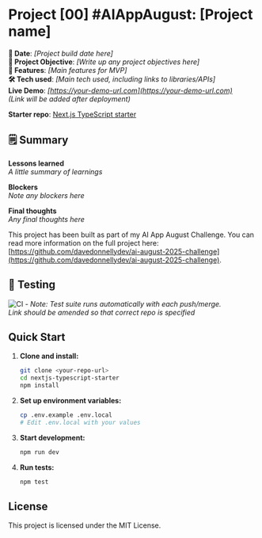 # Project [00] #AIAppAugust: [Project name]


**📆 Date**: *[Project build date here]*  
**🎯 Project Objective**: *[Write up any project objectives here]*  
**🚀 Features**: *[Main features for MVP]*  
**🛠️ Tech used**: *[Main tech used, including links to libraries/APIs]*  
**Live Demo**: *[https://your-demo-url.com](https://your-demo-url.com)*  
*(Link will be added after deployment)*  

**Starter repo**: [Next.js TypeScript starter](https://github.com/davedonnellydev/nextjs-typescript-starter)  

## 🗒️ Summary
**Lessons learned**  
*A little summary of learnings*

**Blockers**  
*Note any blockers here*  

**Final thoughts**  
*Any final thoughts here*  


This project has been built as part of my AI App August Challenge. You can read more information on the full project here: [https://github.com/davedonnellydev/ai-august-2025-challenge](https://github.com/davedonnellydev/ai-august-2025-challenge).

## 🧪 Testing

![CI](https://github.com/davedonnellydev/nextjs-typescript-starter/actions/workflows/ci.yml/badge.svg) - *Note: Test suite runs automatically with each push/merge.*  
*Link should be amended so that correct repo is specified*

## Quick Start

1. **Clone and install:**
   ```bash
   git clone <your-repo-url>
   cd nextjs-typescript-starter
   npm install
   ```

2. **Set up environment variables:**
   ```bash
   cp .env.example .env.local
   # Edit .env.local with your values
   ```

3. **Start development:**
   ```bash
   npm run dev
   ```

4. **Run tests:**
   ```bash
   npm test
   ```

## License

This project is licensed under the MIT License.
